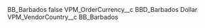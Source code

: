 <?xml version="1.0" encoding="UTF-8"?>
<CustomMetadata xmlns="http://soap.sforce.com/2006/04/metadata" xmlns:xsi="http://www.w3.org/2001/XMLSchema-instance" xmlns:xsd="http://www.w3.org/2001/XMLSchema">
    <label>BB_Barbados</label>
    <protected>false</protected>
    <values>
        <field>VPM_OrderCurrency__c</field>
        <value xsi:type="xsd:string">BBD_Barbados Dollar</value>
    </values>
    <values>
        <field>VPM_VendorCountry__c</field>
        <value xsi:type="xsd:string">BB_Barbados</value>
    </values>
</CustomMetadata>
